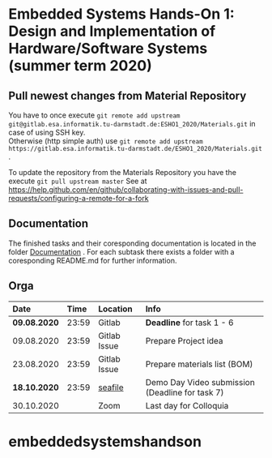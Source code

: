 # Embedded Systems Hands-On 1: Design and Implementation of Hardware/Software Systems (summer term 2020)

## Pull newest changes from Material Repository

You have to once execute `git remote add upstream git@gitlab.esa.informatik.tu-darmstadt.de:ESHO1_2020/Materials.git` in case of using SSH key.  
Otherwise (http simple auth) use `git remote add upstream https://gitlab.esa.informatik.tu-darmstadt.de/ESHO1_2020/Materials.git` .

To update the repository from the Materials Repository you have the execute `git pull upstream master`
See at https://help.github.com/en/github/collaborating-with-issues-and-pull-requests/configuring-a-remote-for-a-fork

## Documentation

The finished tasks and their coresponding documentation is located in the folder [Documentation](Documentation) . For each subtask there exists a folder
with a coresponding README.md for further information.   

## Orga
| **Date**           | **Time**      | **Location** | **Info**                                         |
|:-------------------|:--------------|:-------------|:-------------------------------------------------|
| **09.08.2020**     | 23:59         | Gitlab       | **Deadline** for task 1 - 6                      |
| 09.08.2020         | 23:59         | Gitlab Issue | Prepare Project idea                             |
| 23.08.2020         | 23:59         | Gitlab Issue | Prepare materials list (BOM)                     |
| **18.10.2020**     | 23:59         | [seafile](https://seafile.esa.informatik.tu-darmstadt.de/u/d/4c556e95699e43b4bcd0/) | Demo Day Video submission (Deadline for task 7) |
| 30.10.2020         |               | Zoom         | Last day for Colloquia                           |
# embeddedsystemshandson
